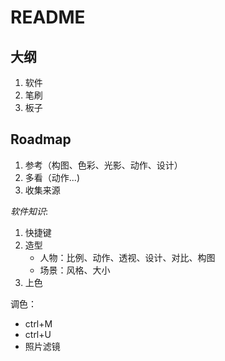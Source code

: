 # README

## 大纲

1. 软件
2. 笔刷
3. 板子

## Roadmap

1. 参考（构图、色彩、光影、动作、设计）
2. 多看（动作...)
3. 收集来源

*软件知识*:
1. 快捷键
2. 造型
    - 人物：比例、动作、透视、设计、对比、构图
    - 场景：风格、大小
3. 上色

调色：
- ctrl+M
- ctrl+U
- 照片滤镜